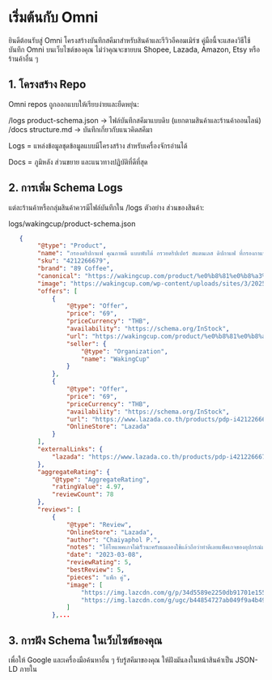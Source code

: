 # เริ่มต้นกับ Omni

ยินดีต้อนรับสู่ Omni โครงสร้างบันทึกสคีมาสำหรับสินค้าและรีวิวอีคอมเมิร์ซ คู่มือนี้จะแสดงวิธีใช้บันทึก Omni บนเว็บไซต์ของคุณ ไม่ว่าคุณจะขายบน Shopee, Lazada, Amazon, Etsy หรือร้านค้าอื่น ๆ

## 1. โครงสร้าง Repo

Omni repos ถูกออกแบบให้เรียบง่ายและยืดหยุ่น:

/logs
product-schema.json → ไฟล์บันทึกสคีมาแบบดิบ (แยกตามสินค้าและร้านค้าออนไลน์)
/docs
structure.md → บันทึกเกี่ยวกับแนวคิดสคีมา

Logs = แหล่งข้อมูลชุดข้อมูลแบบมีโครงสร้าง สำหรับเครื่องจักรอ่านได้

Docs = ภูมิหลัง ส่วนขยาย และแนวทางปฏิบัติที่ดีที่สุด

## 2. การเพิ่ม Schema Logs

แต่ละร้านค้าหรือกลุ่มสินค้าควรมีไฟล์บันทึกใน /logs
ตัวอย่าง ส่วนของสินค้า:

logs/wakingcup/product-schema.json

```json
   {
        "@type": "Product",
        "name": "กรองดริปกาแฟ คุณภาพดี แบบพับได้ กรวยดริปเปอร์ สแตนเลส ดิปกาแฟ ที่กรองกาแฟแบบสแตนเลส Dripper Stainless Steel สินค้าพร้อมส่ง",
        "sku": "4212266679",
        "brand": "89 Coffee",
        "canonical": "https://wakingcup.com/product/%e0%b8%81%e0%b8%a3%e0%b8%ad%e0%b8%87%e0%b8%94%e0%b8%a3%e0%b8%b4%e0%b8%9b%e0%b8%81%e0%b8%b2%e0%b9%81%e0%b8%9f-%e0%b8%84%e0%b8%b8%e0%b8%93%e0%b8%a0%e0%b8%b2%e0%b8%9e%e0%b8%94%e0%b8%b5-%e0%b9%81%e0%b8%9a/",
        "image": "https://wakingcup.com/wp-content/uploads/sites/3/2025/07/13coffee02.png",
        "offers": [
            {
                "@type": "Offer",
                "price": "69",
                "priceCurrency": "THB",
                "availability": "https://schema.org/InStock",
                "url": "https://wakingcup.com/product/%e0%b8%81%e0%b8%a3%e0%b8%ad%e0%b8%87%e0%b8%94%e0%b8%a3%e0%b8%b4%e0%b8%9b%e0%b8%81%e0%b8%b2%e0%b9%81%e0%b8%9f-%e0%b8%84%e0%b8%b8%e0%b8%93%e0%b8%a0%e0%b8%b2%e0%b8%9e%e0%b8%94%e0%b8%b5-%e0%b9%81%e0%b8%9a/",
                "seller": {
                    "@type": "Organization",
                    "name": "WakingCup"
                }
            },
            {
                "@type": "Offer",
                "price": "69",
                "priceCurrency": "THB",
                "availability": "https://schema.org/InStock",
                "url": "https://www.lazada.co.th/products/pdp-i4212266679.html",
                "OnlineStore": "Lazada"
            }
        ],
        "externalLinks": {
            "lazada": "https://www.lazada.co.th/products/pdp-i4212266679.html"
        },
        "aggregateRating": {
            "@type": "AggregateRating",
            "ratingValue": 4.97,
            "reviewCount": 78
        },
        "reviews": [
            {
                "@type": "Review",
                "OnlineStore": "Lazada",
                "author": "Chaiyaphol P.",
                "notes": "โอ้โหแพคเกจไม่เร็วนะครับผมลองใช้แล้วถือว่าทำดีเลยแพ็คเกจของอุปกรณ์เนี่ยขอมาดีแล้วก็เท่าที่ลองใช้งานแล้วกรองได้ละเอียดมากพระเจ้ามีโอกาสจะใส่แน่นอนครับ",
                "date": "2023-03-08",
                "reviewRating": 5,
                "bestReview": 5,
                "pieces": "แพ็ก คู่",
                "image": [
                    "https://img.lazcdn.com/g/p/34d5589e2250db91701e15597b462c45.jpg_x180q80.jpg_.webp",
                    "https://img.lazcdn.com/g/ugc/b44854727ab049f9a4b49d950312a5ac_7e8ee74aa4a84794a5ed626d7fe10de9.jpg_x180q80.jpg_.webp"
                ]
            },...
```

## 3. การฝัง Schema ในเว็บไซต์ของคุณ

เพื่อให้ Google และเครื่องมือค้นหาอื่น ๆ รับรู้สคีมาของคุณ ให้ฝังมันลงในหน้าสินค้าเป็น JSON-LD ภายใน <script> tag

Example:
```
<!DOCTYPE html>
<html lang="th">
<head>
  <title>กาแฟ Waking Cup Medium Roast</title>
  <script type="application/ld+json">
  {
    "@context": "https://schema.org",
    "@type": "Product",
    "sku": "WC123example",
    "name": "Waking Cup Medium Roast",
    "brand": {
      "@type": "Brand",
      "name": "Waking Cup"
    },
    "offers": {
      "@type": "Offer",
      "priceCurrency": "THB",
      "price": "250.00",
      "url": "https://shopeeexample.co.th/product/123456"
    }
  }
  </script>
</head>
<body>
  <h1>กาแฟ Waking Cup Medium Roast</h1>
  <p>กาแฟผสมสูตรพิเศษที่ดีที่สุดของเรา</p>
</body>
</html>
```

## 4. ขั้นตอนถัดไป

สร้าง schema log สำหรับสินค้าทั้งหมดของคุณ

รวมรีวิวจากตลาดที่คุณขาย

นำ JSON-LD schema log ทั้งหมดฝังลงในเว็บไซต์ และใส่ส่วนที่เหมาะสมในหน้าสินค้าเพื่อเสริม SEO

ใช้ฟังก์ชันคำนวณและแสดงดาว รีวิว และข้อมูลอื่น ๆ ที่คุณสามารถใช้

ส่งคืน schema logs ของคุณกลับไปยัง repo นี้ หรือ fork เพื่อสร้างของคุณเอง


## 5. การตรวจสอบความถูกต้อง

ใช้ Google Rich Results Test เพื่อยืนยันว่าสคีมาของคุณถูกต้องและสามารถทำดัชนีได้

Omni สำหรับทุกสินค้าบนทุกแพลตฟอร์ม เริ่มจากบันทึกของคุณ ฝังมัน และช่วยสร้าง commons สคีมาระดับโลก
